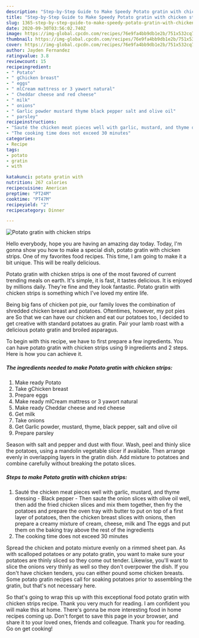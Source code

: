 ```yaml
---
description: "Step-by-Step Guide to Make Speedy Potato gratin with chicken strips"
title: "Step-by-Step Guide to Make Speedy Potato gratin with chicken strips"
slug: 1365-step-by-step-guide-to-make-speedy-potato-gratin-with-chicken-strips
date: 2020-09-30T03:56:02.740Z
image: https://img-global.cpcdn.com/recipes/76e9fa4bb9db1e2b/751x532cq70/potato-gratin-with-chicken-strips-recipe-main-photo.jpg
thumbnail: https://img-global.cpcdn.com/recipes/76e9fa4bb9db1e2b/751x532cq70/potato-gratin-with-chicken-strips-recipe-main-photo.jpg
cover: https://img-global.cpcdn.com/recipes/76e9fa4bb9db1e2b/751x532cq70/potato-gratin-with-chicken-strips-recipe-main-photo.jpg
author: Jayden Fernandez
ratingvalue: 3.8
reviewcount: 15
recipeingredient:
- " Potato"
- " gChicken breast"
- " eggs"
- " mlCream mattress or 3 yawort natural"
- " Cheddar cheese and red cheese"
- " milk"
- " onions"
- " Garlic powder mustard thyme black pepper salt and olive oil"
- " parsley"
recipeinstructions:
- "Sauté the chicken meat pieces well with garlic, mustard, and thyme dressing  Black pepper Then saute the onion slices with olive oil well, then add the fried chicken slices and mix them together, then fry the potatoes and prepare the oven tray with butter to put on top of a first layer of potatoes, then the chicken breast slices with onions, then prepare a creamy mixture of cream, cheese, milk and The eggs and put them on the baking tray above the rest of the ingredients"
- "The cooking time does not exceed 30 minutes"
categories:
- Recipe
tags:
- potato
- gratin
- with

katakunci: potato gratin with 
nutrition: 267 calories
recipecuisine: American
preptime: "PT24M"
cooktime: "PT47M"
recipeyield: "2"
recipecategory: Dinner

---
```



![Potato gratin with chicken strips](https://img-global.cpcdn.com/recipes/76e9fa4bb9db1e2b/751x532cq70/potato-gratin-with-chicken-strips-recipe-main-photo.jpg)

Hello everybody, hope you are having an amazing day today. Today, I'm gonna show you how to make a special dish, potato gratin with chicken strips. One of my favorites food recipes. This time, I am going to make it a bit unique. This will be really delicious.

Potato gratin with chicken strips is one of the most favored of current trending meals on earth. It's simple, it is fast, it tastes delicious. It is enjoyed by millions daily. They're fine and they look fantastic. Potato gratin with chicken strips is something which I've loved my entire life.

Being big fans of chicken pot pie, our family loves the combination of shredded chicken breast and potatoes. Oftentimes, however, my pot pies are So that we can have our chicken and eat our potatoes too, I decided to get creative with standard potatoes au gratin. Pair your lamb roast with a delicious potato gratin and broiled asparagus.


To begin with this recipe, we have to first prepare a few ingredients. You can have potato gratin with chicken strips using 9 ingredients and 2 steps. Here is how you can achieve it.

<!--inarticleads1-->

##### The ingredients needed to make Potato gratin with chicken strips:

1. Make ready  Potato
1. Take  gChicken breast
1. Prepare  eggs
1. Make ready  mlCream mattress or 3 yawort natural
1. Make ready  Cheddar cheese and red cheese
1. Get  milk
1. Take  onions
1. Get  Garlic powder, mustard, thyme, black pepper, salt and olive oil
1. Prepare  parsley


Season with salt and pepper and dust with flour. Wash, peel and thinly slice the potatoes, using a mandolin vegetable slicer if available. Then arrange evenly in overlapping layers in the gratin dish. Add mixture to potatoes and combine carefully without breaking the potato slices. 

<!--inarticleads2-->

##### Steps to make Potato gratin with chicken strips:

1. Sauté the chicken meat pieces well with garlic, mustard, and thyme dressing -  Black pepper - Then saute the onion slices with olive oil well, then add the fried chicken slices and mix them together, then fry the potatoes and prepare the oven tray with butter to put on top of a first layer of potatoes, then the chicken breast slices with onions, then prepare a creamy mixture of cream, cheese, milk and The eggs and put them on the baking tray above the rest of the ingredients
1. The cooking time does not exceed 30 minutes


Spread the chicken and potato mixture evenly on a rimmed sheet pan. As with scalloped potatoes or any potato gratin, you want to make sure your potatoes are thinly sliced so they come out tender. Likewise, you&#39;ll want to slice the onions very thinly as well so they don&#39;t overpower the dish. If you don&#39;t have chicken tenders, you can either pound some chicken breasts. Some potato gratin recipes call for soaking potatoes prior to assembling the gratin, but that&#39;s not necessary here. 

So that's going to wrap this up with this exceptional food potato gratin with chicken strips recipe. Thank you very much for reading. I am confident you will make this at home. There's gonna be more interesting food in home recipes coming up. Don't forget to save this page in your browser, and share it to your loved ones, friends and colleague. Thank you for reading. Go on get cooking!
